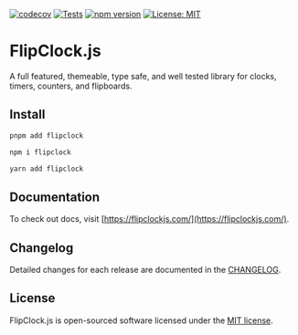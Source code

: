 [![codecov](https://codecov.io/gh/objectivehtml/flipclock/branch/main/graph/badge.svg)](https://codecov.io/gh/objectivehtml/flipclock)
[![Tests](https://github.com/objectivehtml/flipclock/actions/workflows/master.yaml/badge.svg)](https://github.com/objectivehtml/flipclock/actions/workflows/master.yaml/badge.svg)
[![npm version](https://badge.fury.io/js/flipclock.svg)](https://badge.fury.io/js/flipclock)
[![License: MIT](https://img.shields.io/badge/License-MIT-yellow.svg)](https://opensource.org/licenses/MIT)

# FlipClock.js

A full featured, themeable, type safe, and well tested library for clocks, timers, counters, and flipboards.

## Install

```bash
pnpm add flipclock
```

```bash
npm i flipclock
```

```bash
yarn add flipclock
```

## Documentation

To check out docs, visit [https://flipclockjs.com/](https://flipclockjs.com/).

## Changelog

Detailed changes for each release are documented in the [CHANGELOG](https://github.com/objectivehtml/flipclock/blob/master/CHANGELOG.md).

## License

FlipClock.js is open-sourced software licensed under the [MIT license](https://opensource.org/licenses/MIT).